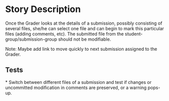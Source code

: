 Story Description
=================

Once the Grader looks at the details of a submission, possibly consisting of several files, she/he can select one file and can begin to mark this particular files (adding comments, etc). The submitted file from the student-group/submission-group should not be modifiable.

Note: Maybe add link to move quickly to next submission assigned to the Grader.

Tests
-----

\* Switch between different files of a submission and test if changes or uncommitted modification in comments are preserved, or a warning pops-up.